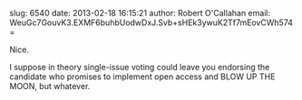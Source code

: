 slug:    6540
date:    2013-02-18 16:15:21
author:  Robert O'Callahan
email:   WeuGc7GouvK3.EXMF6buhbUodwDxJ.Svb+sHEk3ywuK2Tf7mEovCWh574=

Nice.

I suppose in theory single-issue voting could leave you endorsing the
candidate who promises to implement open access and BLOW UP THE MOON,
but whatever.
